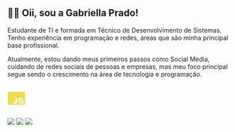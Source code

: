  ## 👩‍💻 Oii, sou a Gabriella Prado!
 Estudante de TI e formada em Técnico de Desenvolvimento de Sistemas. Tenho experiência em programação e redes, áreas que são minha principal base profissional.

Atualmente, estou dando meus primeiros passos como Social Media, cuidando de redes sociais de pessoas e empresas, mas meu foco principal segue sendo o crescimento na área de tecnologia e programação.

<div style="display: inline_block"><br>
  <img align="center" alt="Rafa-Js" height="30" width="40" src="https://raw.githubusercontent.com/devicons/devicon/master/icons/javascript/javascript-plain.svg">
</div>

 ##
 
<div> 
  <a href= "https://www.instagram.com/wakella_"><img src="https://img.shields.io/badge/-Instagram-%23E4405F?style=for-the-badge&logo=instagram&logoColor=white" target="_blank"></a>
  <a href= "https://discord.com/users/538563143383777280"><img src="https://img.shields.io/badge/Discord-7289DA?style=for-the-badge&logo=discord&logoColor=white" target="_blank"></a> 
  <a href = "mailto:gabinathcarol@gmail.com" ><img src="https://img.shields.io/badge/-Gmail-%23333?style=for-the-badge&logo=gmail&logoColor=white" target="_blank"></a>
</div>

